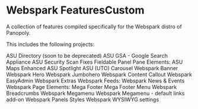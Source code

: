 Webspark FeaturesCustom
============

A collection of features compiled specifically for the Webspark distro of Panopoly.

This includes the following projects:

ASU Directory (soon to be deprecated)
ASU GSA - Google Search Appliance
ASU Security Scan Fixes
Fieldable Panel Pane Elements:
    ASU Maps Enhanced
    ASU Spotlight
    ASU (UTO) Carousel
    Webspark Banner
    Webspark Hero
    Webspark Jumbohero
    Webspark Content Callout
Webspark EasyAdmin
Webspark Extras
Webspark Feeds:
    Webspark News & Events
Webspark Page Elements:
    Mega Footer
    Mega Footer Menu
    Webspark Breadcrumbs
    Webspark Megamenu
    Webspark Megamenu - default links add-on
Webspark Panels Styles
Webspark WYSIWYG settings